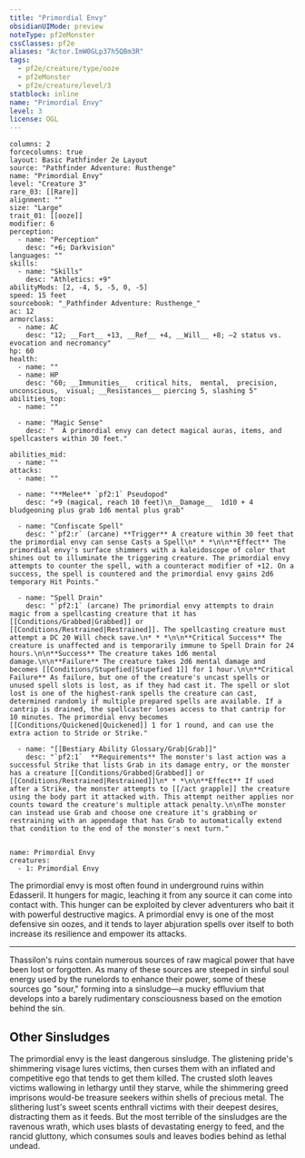 ```yaml
---
title: "Primordial Envy"
obsidianUIMode: preview
noteType: pf2eMonster
cssClasses: pf2e
aliases: "Actor.ImW0GLp37h5QBm3R" 
tags:
  - pf2e/creature/type/ooze
  - pf2eMonster
  - pf2e/creature/level/3
statblock: inline
name: "Primordial Envy"
level: 3
license: OGL
---
```


```statblock
columns: 2
forcecolumns: true
layout: Basic Pathfinder 2e Layout
source: "Pathfinder Adventure: Rusthenge"
name: "Primordial Envy"
level: "Creature 3"
rare_03: [[Rare]]
alignment: ""
size: "Large"
trait_01: [[ooze]]
modifier: 6
perception:
  - name: "Perception"
    desc: "+6; Darkvision"
languages: ""
skills:
  - name: "Skills"
    desc: "Athletics: +9"
abilityMods: [2, -4, 5, -5, 0, -5]
speed: 15 feet
sourcebook: "_Pathfinder Adventure: Rusthenge_"
ac: 12
armorclass:
  - name: AC
    desc: "12; __Fort__ +13, __Ref__ +4, __Will__ +8; –2 status vs. evocation and necromancy"
hp: 60
health:
  - name: ""
  - name: HP
    desc: "60; __Immunities__  critical hits,  mental,  precision,  unconscious,  visual; __Resistances__ piercing 5, slashing 5"
abilities_top:
  - name: ""

  - name: "Magic Sense"
    desc: "  A primordial envy can detect magical auras, items, and spellcasters within 30 feet."

abilities_mid:
  - name: ""
attacks:
  - name: ""

  - name: "**Melee** `pf2:1` Pseudopod"
    desc: "+9 (magical, reach 10 feet)\n__Damage__  1d10 + 4 bludgeoning plus grab 1d6 mental plus grab"

  - name: "Confiscate Spell"
    desc: "`pf2:r` (arcane) **Trigger** A creature within 30 feet that the primordial envy can sense Casts a Spell\n* * *\n\n**Effect** The primordial envy's surface shimmers with a kaleidoscope of color that shines out to illuminate the triggering creature. The primordial envy attempts to counter the spell, with a counteract modifier of +12. On a success, the spell is countered and the primordial envy gains 2d6 temporary Hit Points."

  - name: "Spell Drain"
    desc: "`pf2:1` (arcane) The primordial envy attempts to drain magic from a spellcasting creature that it has [[Conditions/Grabbed|Grabbed]] or [[Conditions/Restrained|Restrained]]. The spellcasting creature must attempt a DC 20 Will check save.\n* * *\n\n**Critical Success** The creature is unaffected and is temporarily immune to Spell Drain for 24 hours.\n\n**Success** The creature takes 1d6 mental damage.\n\n**Failure** The creature takes 2d6 mental damage and becomes [[Conditions/Stupefied|Stupefied 1]] for 1 hour.\n\n**Critical Failure** As failure, but one of the creature's uncast spells or unused spell slots is lost, as if they had cast it. The spell or slot lost is one of the highest-rank spells the creature can cast, determined randomly if multiple prepared spells are available. If a cantrip is drained, the spellcaster loses access to that cantrip for 10 minutes. The primordial envy becomes [[Conditions/Quickened|Quickened]] 1 for 1 round, and can use the extra action to Stride or Strike."

  - name: "[[Bestiary Ability Glossary/Grab|Grab]]"
    desc: "`pf2:1`  **Requirements** The monster's last action was a successful Strike that lists Grab in its damage entry, or the monster has a creature [[Conditions/Grabbed|Grabbed]] or [[Conditions/Restrained|Restrained]]\n* * *\n\n**Effect** If used after a Strike, the monster attempts to [[/act grapple]] the creature using the body part it attacked with. This attempt neither applies nor counts toward the creature's multiple attack penalty.\n\nThe monster can instead use Grab and choose one creature it's grabbing or restraining with an appendage that has Grab to automatically extend that condition to the end of the monster's next turn."
 
```

```encounter-table
name: Primordial Envy
creatures:
  - 1: Primordial Envy
```



The primordial envy is most often found in underground ruins within Edasseril. It hungers for magic, leaching it from any source it can come into contact with. This hunger can be exploited by clever adventurers who bait it with powerful destructive magics. A primordial envy is one of the most defensive sin oozes, and it tends to layer abjuration spells over itself to both increase its resilience and empower its attacks.

* * *

Thassilon's ruins contain numerous sources of raw magical power that have been lost or forgotten. As many of these sources are steeped in sinful soul energy used by the runelords to enhance their power, some of these sources go "sour," forming into a sinsludge—a mucky effluvium that develops into a barely rudimentary consciousness based on the emotion behind the sin.

## Other Sinsludges

The primordial envy is the least dangerous sinsludge. The glistening pride's shimmering visage lures victims, then curses them with an inflated and competitive ego that tends to get them killed. The crusted sloth leaves victims wallowing in lethargy until they starve, while the shimmering greed imprisons would-be treasure seekers within shells of precious metal. The slithering lust's sweet scents enthrall victims with their deepest desires, distracting them as it feeds. But the most terrible of the sinsludges are the ravenous wrath, which uses blasts of devastating energy to feed, and the rancid gluttony, which consumes souls and leaves bodies behind as lethal undead.
